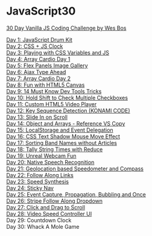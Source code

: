 # JavaScript30

<a href="https://javascript30.com/">30 Day Vanilla JS Coding Challenge by Wes Bos</a>

<a href="https://neekaisweird.github.io/day-1-drum-kit.html">Day 1: JavaScript Drum Kit</a><br>
<a href="https://neekaisweird.github.io/day-2-clock.html">Day 2: CSS + JS Clock</a><br>
<a href="https://neekaisweird.github.io/day-3-css-variables.html">Day 3: Playing with CSS Variables and JS</a><br>
<a href="https://neekaisweird.github.io/day-4-array-cardio-1.html">Day 4: Array Cardio Day 1</a><br>
<a href="https://neekaisweird.github.io/day-5-flex-panel-gallery.html">Day 5: Flex Panels Image Gallery</a><br>
<a href="https://neekaisweird.github.io/day-6-ajax-type-ahead.html">Day 6: Ajax Type Ahead</a><br>
<a href="https://neekaisweird.github.io/day-7-array-cardio-2.html">Day 7: Array Cardio Day 2</a><br>
<a href="https://neekaisweird.github.io/day-8-fun-with-canvas.html">Day 8: Fun with HTML5 Canvas</a><br>
<a href="https://neekaisweird.github.io/day-9-dev-tools-tricks.html">Day 9: 14 Must Know Dev Tools Tricks</a><br>
<a href="https://neekaisweird.github.io/day-10-hold-shift-multiple-checkboxes.html">Day 10: Hold Shift to Check Multiple Checkboxes</a><br>
<a href="https://neekaisweird.github.io/day-11-custom-video-player.html">Day 11: Custom HTML5 Video Player</a><br>
<a href="https://neekaisweird.github.io/day-12-key-sequence-detection.html">Day 12: Key Sequence Detection (KONAMI CODE)</a><br>
<a href="https://neekaisweird.github.io/day-13-slide-in-on-scroll.html">Day 13: Slide In on Scroll</a><br>
<a href="https://neekaisweird.github.io/day-14-reference-vs-copy.html">Day 14: Object and Arrays - Reference VS Copy</a><br>
<a href="https://neekaisweird.github.io/day-15-localstorage-event-delegation.html">Day 15: LocalStorage and Event Delegation</a><br>
<a href="https://neekaisweird.github.io/day-16-mouse-move-shadow.html">Day 16: CSS Text Shadow Mouse Move Effect</a><br>
<a href="https://neekaisweird.github.io/day-17-sort-without-articles.html">Day 17: Sorting Band Names without Articles</a><br>
<a href="https://neekaisweird.github.io/day-18-tally-times-with-reduce.html">Day 18: Tally String Times with Reduce</a><br>
<a href="https://neekaisweird.github.io/day-19-unreal-webcam-fun.html">Day 19: Unreal Webcam Fun</a><br>
<a href="https://neekaisweird.github.io/day-20-native-speech-recognition.html">Day 20: Native Speech Recognition</a><br>
<a href="https://neekaisweird.github.io/day-21-geolocation.html">Day 21: Geolocation based Speedometer and Compass</a><br>
<a href="https://neekaisweird.github.io/day-22-follow-along-links.html">Day 22: Follow Along Links</a><br>
<a href="https://neekaisweird.github.io/day-23-speech-synthesis.html">Day 23: Speed Synthesis</a><br>
<a href="https://neekaisweird.github.io/day-24-sticky-nav.html">Day 24: Sticky Nav</a><br>
<a href="https://neekaisweird.github.io/day-25-event-capture.html">Day 25: Event Capture, Propagation, Bubbling and Once</a><br>
<a href="https://neekaisweird.github.io/day-26-stripe-follow-along-dropdown.html">Day 26: Stripe Follow Along Dropdown</a><br>
<a href="https://neekaisweird.github.io/day-27-click-and-drag-to-scroll.html">Day 27: Click and Drag to Scroll</a><br>
<a href="https://neekaisweird.github.io/day-28-video-speed-controller-ui.html">Day 28: Video Speed Controller UI</a><br>
Day 29: Countdown Clock<br>
Day 30: Whack A Mole Game<br>
